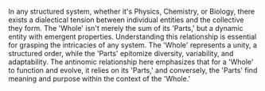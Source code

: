 
In any structured system, whether it's Physics, Chemistry, or Biology, there exists a dialectical tension between individual entities and the collective they form. The 'Whole' isn't merely the sum of its 'Parts,' but a dynamic entity with emergent properties. Understanding this relationship is essential for grasping the intricacies of any system. The 'Whole' represents a unity, a structured order, while the 'Parts' epitomize diversity, variability, and adaptability. The antinomic relationship here emphasizes that for a 'Whole' to function and evolve, it relies on its 'Parts,' and conversely, the 'Parts' find meaning and purpose within the context of the 'Whole.'